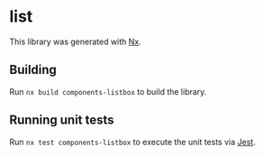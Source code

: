 # list

This library was generated with [Nx](https://nx.dev).

## Building

Run `nx build components-listbox` to build the library.

## Running unit tests

Run `nx test components-listbox` to execute the unit tests via [Jest](https://jestjs.io).
